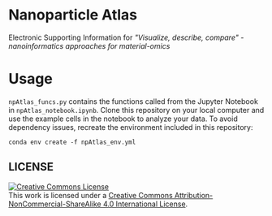 # Nanoparticle Atlas
Electronic Supporting Information for _"Visualize, describe, compare" - nanoinformatics approaches for material-omics_

# Usage
```npAtlas_funcs.py``` contains the functions called from the Jupyter Notebook in ```npAtlas_notebook.ipynb```. Clone this repository on your local computer and use the example cells in the notebook to analyze your data.
To avoid dependency issues, recreate the environment included in this repository:
```
conda env create -f npAtlas_env.yml
```
## LICENSE

<a rel="license" href="http://creativecommons.org/licenses/by-nc-sa/4.0/"><img alt="Creative Commons License" style="border-width:0" src="https://i.creativecommons.org/l/by-nc-sa/4.0/88x31.png" /></a><br />This work is licensed under a <a rel="license" href="http://creativecommons.org/licenses/by-nc-sa/4.0/">Creative Commons Attribution-NonCommercial-ShareAlike 4.0 International License</a>.
